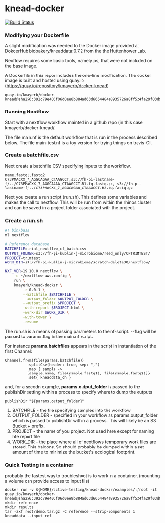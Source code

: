 # knead-docker

[![Build Status](https://travis-ci.com/kmayerb/knead-docker.svg?branch=master)](https://travis-ci.com/kmayerb/knead-docker)

### Modifying your Dockerfile

A slight modification was needed to the Docker image provided at DokcerHub biobakery/kneaddata:0.7.2 from the the Huttenhower Lab. 

Nexflow requires some basic tools, namely ps, that were not included on the base image.

A Dockerfile in this repor includes the one-line modification. The docker image is built and hosted using quay.io (https://quay.io/repository/kmayerb/docker-knead)


```
quay.io/kmayerb/docker-knead@sha256:392c79e403f06d0ee8b884ad63d6654484a8935726a8ff524fa29f03d991cfdb
```

### Running Nextflow 

Start with a nextflow workflow mainted in a github repo (in this case kmayerb/docker-knead/)

The file main.nf is the default workflow that is run in the process described below. The file main-test.nf is 
a toy version for trying things on travis-CI.


### Create a batchfile.csv

Next create a batchfile CSV specifying inputs to the workflow. 

```
name,fastq1,fastq2
C73PMACXX_7_AGGCAGAA_CTAAGCCT,s3://fh-pi-lastname-f/../C73PMACXX_7_AGGCAGAA_CTAAGCCT.R1.fq.fastq.gz, s3://fh-pi-lastname-f/../C73PMACXX_7_AGGCAGAA_CTAAGCCT.R2.fq.fastq.gz
```


Next you create a run script (run.sh). This defines some variables and makes the call to nextflow.  This will be run from 
within the rhinos cluster and can be saved in a project folder associated with the project.

### Create a run.sh
```bash
#! bin/bash
ml nextflow

# Reference database
BATCHFILE=trial_nextflow_cf_batch.csv
OUTPUT_FOLDER=s3://fh-pi-kublin-j-microbiome/read_only/CFTRIMTEST/
PROJECT=trimtest
WORK_DIR=s3://fh-pi-kublin-j-microbiome/scratch-delete30/nextflow/

NXF_VER=19.10.0 nextflow \
    -c ~/nextflow-aws.config \
    run \
    kmayerb/knead-docker \
        -r 0.0.1 \
        --batchfile $BATCHFILE \
        --output_folder $OUTPUT_FOLDER \
        --output_prefix $PROJECT \
        -with-report $PROJECT.html \
        -work-dir $WORK_DIR \
        -with-tower \
        -resume
```

The run.sh is a means of passing parameters to the nf-script. --flag will be passed to params.flag in the main.nf script.

For instance **params.batchfiles** appears in the script in instantiation of the first Channel:

```nextflow
Channel.from(file(params.batchfile))
          .splitCsv(header: true, sep: ",")
          .map { sample ->
          [sample.name, file(sample.fastq1), file(sample.fastq2)]}
          .set{ kneaddata_ch }
```
and, for a secodn example, **params.output_folder** is passed to the publishDir setting within a process to specify where to dump the outputs

```nextflow
publishDir "${params.output_folder}"
```

1. BATCHFILE - the file specifying samples into the workflow
2. OUTPUT_FOLDER - specified in your workflow as params.output_folder which is passed to publishDir within a process.
This will likely be an S3 Bucket + prefix. 
3. PROJECT - the name of you project. Not used here except for naming hte report file
4. WORK_DIR - the place where all of nextflows termporary work files are stored. This baloons. So should probably be dumped within a set amount of time to minimize the bucket's ecological footprint.


### Quick Testing in a container

probably the fastest way to troubleshoot is to work in a container. (mounting a volume can provide access to input fils)
```
docker run -v ${HOME}/active-testing/knead-docker/examples/:/root -it quay.io/kmayerb/docker-knead@sha256:392c79e403f06d0ee8b884ad63d6654484a8935726a8ff524fa29f03d991cfdb
mkdir reference
mkdir results
tar -zxf root/demo.tar.gz -C reference --strip-components 1
kneaddata --input ref
```